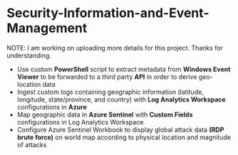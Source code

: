 # Security-Information-and-Event-Management

NOTE: I am working on uploading more details for this project. Thanks for understanding.

- Use custom __PowerShell__ script to extract metadata from __Windows Event Viewer__ to be forwarded to a third party __API__ in order to derive geo-location data 
- Ingest custom logs containing geographic information (latitude, longitude, state/province, and country) with __Log Analytics Workspace__ configurations in __Azure__
- Map geographic data in __Azure Sentinel__ with __Custom Fields__ configurations in Log Analytics Workspace 
- Configure Azure Sentinel Workbook to display global attack data __(RDP brute force)__ on world map according to physical location and magnitude of attacks 
